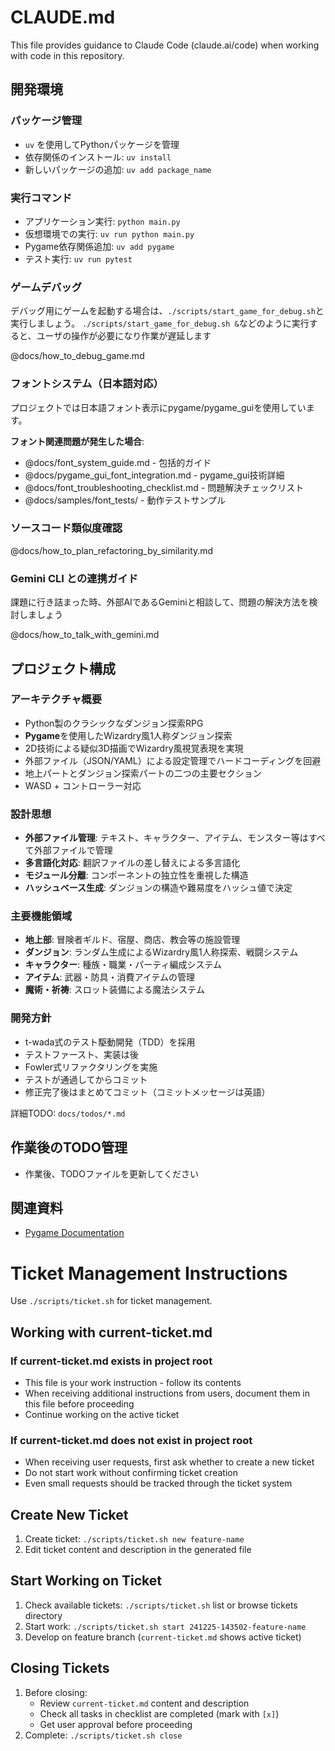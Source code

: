 # CLAUDE.md

This file provides guidance to Claude Code (claude.ai/code) when working with code in this repository.

## 開発環境

### パッケージ管理

- `uv` を使用してPythonパッケージを管理
- 依存関係のインストール: `uv install`
- 新しいパッケージの追加: `uv add package_name`

### 実行コマンド

- アプリケーション実行: `python main.py`
- 仮想環境での実行: `uv run python main.py`
- Pygame依存関係追加: `uv add pygame`
- テスト実行: `uv run pytest`

### ゲームデバッグ

デバッグ用にゲームを起動する場合は、`./scripts/start_game_for_debug.sh`と実行しましょう。 `./scripts/start_game_for_debug.sh &`などのように実行すると、ユーザの操作が必要になり作業が遅延します

@docs/how_to_debug_game.md

### フォントシステム（日本語対応）

プロジェクトでは日本語フォント表示にpygame/pygame_guiを使用しています。

**フォント関連問題が発生した場合**:

- @docs/font_system_guide.md - 包括的ガイド
- @docs/pygame_gui_font_integration.md - pygame_gui技術詳細  
- @docs/font_troubleshooting_checklist.md - 問題解決チェックリスト
- @docs/samples/font_tests/ - 動作テストサンプル

### ソースコード類似度確認

@docs/how_to_plan_refactoring_by_similarity.md

### Gemini CLI との連携ガイド

課題に行き詰まった時、外部AIであるGeminiと相談して、問題の解決方法を検討しましょう

@docs/how_to_talk_with_gemini.md

## プロジェクト構成

### アーキテクチャ概要

- Python製のクラシックなダンジョン探索RPG
- **Pygame**を使用したWizardry風1人称ダンジョン探索
- 2D技術による疑似3D描画でWizardry風視覚表現を実現
- 外部ファイル（JSON/YAML）による設定管理でハードコーディングを回避
- 地上パートとダンジョン探索パートの二つの主要セクション
- WASD + コントローラー対応

### 設計思想

- **外部ファイル管理**: テキスト、キャラクター、アイテム、モンスター等はすべて外部ファイルで管理
- **多言語化対応**: 翻訳ファイルの差し替えによる多言語化
- **モジュール分離**: コンポーネントの独立性を重視した構造
- **ハッシュベース生成**: ダンジョンの構造や難易度をハッシュ値で決定

### 主要機能領域

- **地上部**: 冒険者ギルド、宿屋、商店、教会等の施設管理
- **ダンジョン**: ランダム生成によるWizardry風1人称探索、戦闘システム
- **キャラクター**: 種族・職業・パーティ編成システム
- **アイテム**: 武器・防具・消費アイテムの管理
- **魔術・祈祷**: スロット装備による魔法システム

### 開発方針

- t-wada式のテスト駆動開発（TDD）を採用
- テストファースト、実装は後
- Fowler式リファクタリングを実施
- テストが通過してからコミット
- 修正完了後はまとめてコミット（コミットメッセージは英語）

詳細TODO: `docs/todos/*.md`

## 作業後のTODO管理

- 作業後、TODOファイルを更新してください

## 関連資料

- [Pygame Documentation](https://www.pygame.org/docs/)

# Ticket Management Instructions

Use `./scripts/ticket.sh` for ticket management.

## Working with current-ticket.md

### If current-ticket.md exists in project root
- This file is your work instruction - follow its contents
- When receiving additional instructions from users, document them in this file before proceeding
- Continue working on the active ticket

### If current-ticket.md does not exist in project root
- When receiving user requests, first ask whether to create a new ticket
- Do not start work without confirming ticket creation
- Even small requests should be tracked through the ticket system

## Create New Ticket

1. Create ticket: `./scripts/ticket.sh new feature-name`
2. Edit ticket content and description in the generated file

## Start Working on Ticket

1. Check available tickets: `./scripts/ticket.sh` list or browse tickets directory
2. Start work: `./scripts/ticket.sh start 241225-143502-feature-name`
3. Develop on feature branch (`current-ticket.md` shows active ticket)

## Closing Tickets

1. Before closing:
   - Review `current-ticket.md` content and description
   - Check all tasks in checklist are completed (mark with `[x]`)
   - Get user approval before proceeding
2. Complete: `./scripts/ticket.sh close`
